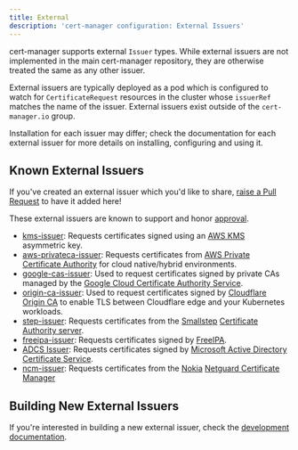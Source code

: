 ```yaml
---
title: External
description: 'cert-manager configuration: External Issuers'
---
```


cert-manager supports external `Issuer` types. While external issuers are not
implemented in the main cert-manager repository, they are otherwise treated the
same as any other issuer.

External issuers are typically deployed as a pod which is configured
to watch for `CertificateRequest` resources in the cluster whose `issuerRef`
matches the name of the issuer. External issuers exist outside of the
`cert-manager.io` group.

Installation for each issuer may differ; check the documentation for each
external issuer for more details on installing, configuring and using it.

## Known External Issuers

If you've created an external issuer which you'd like to share,
[raise a Pull Request](https://github.com/cert-manager/website/pulls) to have
it added here!

These external issuers are known to support and honor [approval](https://cert-manager.io/docs/concepts/certificaterequest/#approval).

- [kms-issuer](https://github.com/Skyscanner/kms-issuer): Requests
  certificates signed using an [AWS KMS](https://aws.amazon.com/kms/) asymmetric key.
- [aws-privateca-issuer](https://github.com/cert-manager/aws-privateca-issuer): Requests
  certificates from [AWS Private Certificate Authority](https://aws.amazon.com/certificate-manager/private-certificate-authority/)
  for cloud native/hybrid environments.
- [google-cas-issuer](https://github.com/jetstack/google-cas-issuer): Used
  to request certificates signed by private CAs managed by the
  [Google Cloud Certificate Authority Service](https://cloud.google.com/certificate-authority-service/).
- [origin-ca-issuer](https://github.com/cloudflare/origin-ca-issuer): Used
  to request certificates signed by
  [Cloudflare Origin CA](https://developers.cloudflare.com/ssl/origin-configuration/origin-ca)
  to enable TLS between Cloudflare edge and your Kubernetes workloads.
- [step-issuer](https://github.com/smallstep/step-issuer): Requests
  certificates from the [Smallstep](https://smallstep.com) [Certificate Authority server](https://github.com/smallstep/certificates).
- [freeipa-issuer](https://github.com/guilhem/freeipa-issuer): Requests
  certificates signed by [FreeIPA](https://www.freeipa.org).
- [ADCS Issuer](https://github.com/nokia/adcs-issuer): Requests
  certificates signed by [Microsoft Active Directory Certificate Service](https://docs.microsoft.com/en-us/windows-server/networking/core-network-guide/cncg/server-certs/install-the-certification-authority).
- [ncm-issuer](https://github.com/nokia/ncm-issuer): Requests certificates from the [Nokia](https://www.nokia.com/) [Netguard Certificate Manager](https://www.nokia.com/networks/security-portfolio/netguard/certificate-manager)

## Building New External Issuers

If you're interested in building a new external issuer, check the [development documentation](../../docs/contributing/external-issuers.md).
